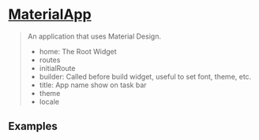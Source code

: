 # [MaterialApp](https://api.flutter.dev/flutter/material/MaterialApp-class.html)

> An application that uses Material Design.
>
> - home: The Root Widget
> - routes
> - initialRoute
> - builder: Called before build widget, useful to set font, theme, etc.
> - title:  App name show on task bar
> - theme
> - locale

## Examples
